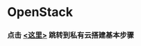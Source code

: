 # OpenStack

### 点击 [<这里>](https://github.com/ChishFoxcat/OpenStack/blob/master/OpenStack-Private.md) 跳转到私有云搭建基本步骤
